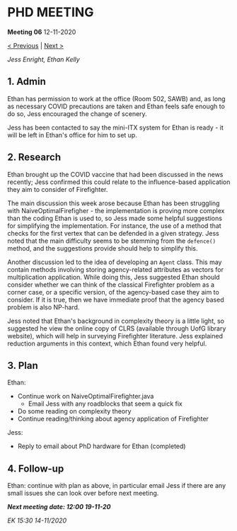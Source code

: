 # PHD MEETING

__Meeting 06__
12-11-2020

[< Previous](11-20/05_03-11-20.md) | [Next >](11-20/07_19-11-20.md)

_Jess Enright,_
_Ethan Kelly_


## 1. Admin

Ethan has permission to work at the office (Room 502, SAWB) and, as long as necessary COVID precautions are taken and Ethan feels safe enough to do so, Jess encouraged the change of scenery.

Jess has been contacted to say the mini-ITX system for Ethan is ready - it will be left in Ethan's office for him to set up.

## 2. Research

Ethan brought up the COVID vaccine that had been discussed in the news recently; Jess confirmed this could relate to the influence-based application they aim to consider of Firefighter.

The main discussion this week arose because Ethan has been struggling with NaiveOptimalFirefigher - the implementation is proving more complex than the coding Ethan is used to, so Jess made some helpful suggestions for simplifying the implementation. For instance, the use of a method that checks for the first vertex that can be defended in a given strategy. Jess noted that the main difficulty seems to be stemming from the `defence()` method, and the suggestions provide should help to simplify this.

Another discussion led to the idea of developing an `Agent` class. This may contain methods involving storing agency-related attributes as vectors for multiplication application. While doing this, Jess suggested Ethan should consider whether we can think of the classical Firefighter problem as a corner case, or a specific version, of the agency-based case they aim to consider. If it is true, then we have immediate proof that the agency based problem is also NP-hard.

Jess noted that Ethan's background in complexity theory is a little light, so suggested he view the online copy of CLRS (available through UofG library website), which will help in surveying Firefighter literature. Jess explained reduction arguments in this context, which Ethan found very helpful.

## 3. Plan
Ethan:
* Continue work on NaiveOptimalFirefighter.java
  * Email Jess with any roadblocks that seem a quick fix
* Do some reading on complexity theory
* Continue reading/thinking about agency application of Firefighter

Jess:
* Reply to email about PhD hardware for Ethan (completed)


## 4. Follow-up

Ethan: continue with plan as above, in particular email Jess if there are any small issues she can look over before next meeting.


**_Next meeting date: 12:00 19-11-20_**



_EK 15:30 14-11/2020_

